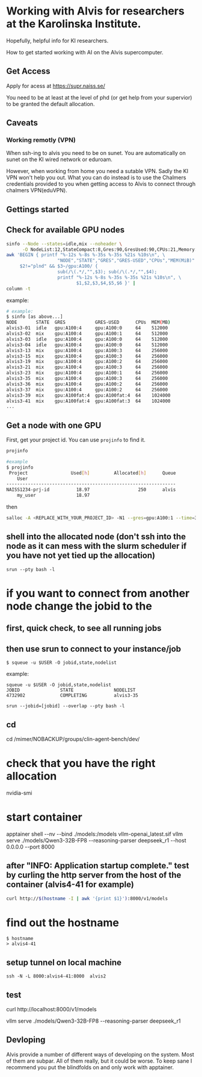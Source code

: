 # Working with Alvis for researchers at the Karolinska Institute.

Hopefully, helpful info for KI researchers.

How to get started working with AI on the Alvis supercomputer.

## Get Access

Apply for acess at https://supr.naiss.se/

You need to be at least at the level of phd (or get help from your supervior) to be granted the default allocation.

## Caveats

### Working remotly (VPN)

When ssh-ing to alvis you need to be on sunet. You are automatically on sunet on the KI wired network or eduroam. 

However, when working from home you need a sutable VPN. Sadly the KI VPN won't help you out. What you can do instead is to use the Chalmers credentials provided to you when getting access to Alvis to connect through chalmers VPN(eduVPN).

## Gettings started

## Check for available GPU nodes

```bash
sinfo --Node --states=idle,mix --noheader \
      -O NodeList:12,StateCompact:8,Gres:90,GresUsed:90,CPUs:21,Memory:10 |
awk 'BEGIN { printf "%-12s %-8s %-35s %-35s %21s %10s\n", \
                   "NODE","STATE","GRES","GRES-USED","CPUs","MEM(MiB)" }
     $2!="plnd" && $3~/gpu:A100/ {
                   sub(/\(.*/,"",$3); sub(/\(.*/,"",$4);
                   printf "%-12s %-8s %-35s %-35s %21s %10s\n", \
                          $1,$2,$3,$4,$5,$6 }' |
column -t
```

example:
```bash
# example:
$ sinfo [as above...]
NODE       STATE  GRES           GRES-USED      CPUs  MEM(MB)
alvis3-01  idle   gpu:A100:4     gpu:A100:0     64    512000
alvis3-02  mix    gpu:A100:4     gpu:A100:1     64    512000
alvis3-03  idle   gpu:A100:4     gpu:A100:0     64    512000
alvis3-04  idle   gpu:A100:4     gpu:A100:0     64    512000
alvis3-13  mix    gpu:A100:4     gpu:A100:3     64    256000
alvis3-15  mix    gpu:A100:4     gpu:A100:3     64    256000
alvis3-19  mix    gpu:A100:4     gpu:A100:2     64    256000
alvis3-21  mix    gpu:A100:4     gpu:A100:3     64    256000
alvis3-23  mix    gpu:A100:4     gpu:A100:1     64    256000
alvis3-35  mix    gpu:A100:4     gpu:A100:3     64    256000
alvis3-36  mix    gpu:A100:4     gpu:A100:2     64    256000
alvis3-37  mix    gpu:A100:4     gpu:A100:2     64    256000
alvis3-39  mix    gpu:A100fat:4  gpu:A100fat:4  64    1024000
alvis3-41  mix    gpu:A100fat:4  gpu:A100fat:3  64    1024000
...
```

## Get a node with one GPU

First, get your project id. You can use `projinfo` to find it.

```bash
projinfo
```

```bash
#example
$ projinfo
 Project                Used[h]         Allocated[h]      Queue
    User
---------------------------------------------------------------
NAISS1234-prj-id          18.97                  250      alvis
    my_user               18.97   
```

then

```bash
salloc -A <REPLACE_WITH_YOUR_PROJECT_ID> -N1 --gres=gpu:A100:1 --time=3:00:00
```

## shell into the allocated node (don't ssh into the node as it can mess with the slurm scheduler if you have not yet tied up the allocation)
```
srun --pty bash -l 
```
# if you want to connect from another node change the jobid to the 
## first, quick check, to see all running jobs
## then use srun to connect to your instance/job
```
$ squeue -u $USER -O jobid,state,nodelist
```

example:

```
squeue -u $USER -O jobid,state,nodelist
JOBID               STATE               NODELIST            
4732902             COMPLETING          alvis3-35           
```

```
srun --jobid=[jobid] --overlap --pty bash -l 
```

## cd
cd /mimer/NOBACKUP/groups/clin-agent-bench/dev/

# check that you have the right allocation
nvidia-smi

# start container
apptainer shell --nv --bind ./models:/models vllm-openai_latest.sif
vllm serve ./models/Qwen3-32B-FP8  --reasoning-parser deepseek_r1 --host 0.0.0.0 --port 8000

## after "INFO:     Application startup complete." test by curling the http server from the host of the container (alvis4-41 for example)
``` bash
curl http://$(hostname -I | awk '{print $1}'):8000/v1/models
```
# find out the hostname
```
$ hostname
> alvis4-41
```
## setup tunnel on local machine
```
ssh -N -L 8000:alvis4-41:8000  alvis2
```

## test
curl http://localhost:8000/v1/models

vllm serve ./models/Qwen3-32B-FP8 --reasoning-parser deepseek_r1

## Devloping 

Alvis provide a number of different ways of developing on the system. Most of them are subpar. All of them really, but it could be worse. To keep sane I recommend you put the blindfolds on and only work with apptainer.
